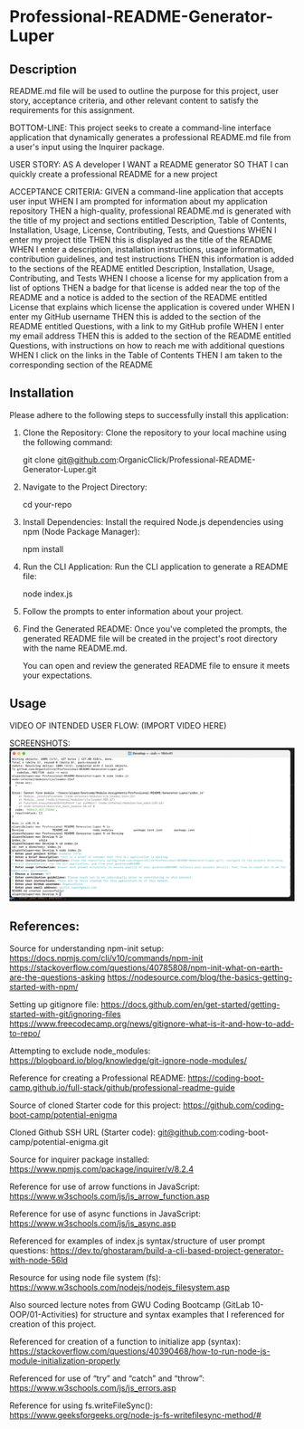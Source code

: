 # Professional-README-Generator-Luper

## Description
README.md file will be used to outline the purpose for this project, user story, acceptance criteria,
and other relevant content to satisfy the requirements for this assignment.

BOTTOM-LINE: This project seeks to create a command-line interface application that dynamically generates a professional
README.md file from a user's input using the Inquirer package.

USER STORY:
AS A developer
I WANT a README generator
SO THAT I can quickly create a professional README for a new project

ACCEPTANCE CRITERIA:
GIVEN a command-line application that accepts user input
WHEN I am prompted for information about my application repository
THEN a high-quality, professional README.md is generated with the title of my project and sections entitled Description, Table of Contents, Installation, Usage, License, Contributing, Tests, and Questions
WHEN I enter my project title
THEN this is displayed as the title of the README
WHEN I enter a description, installation instructions, usage information, contribution guidelines, and test instructions
THEN this information is added to the sections of the README entitled Description, Installation, Usage, Contributing, and Tests
WHEN I choose a license for my application from a list of options
THEN a badge for that license is added near the top of the README and a notice is added to the section of the README entitled License that explains which license the application is covered under
WHEN I enter my GitHub username
THEN this is added to the section of the README entitled Questions, with a link to my GitHub profile
WHEN I enter my email address
THEN this is added to the section of the README entitled Questions, with instructions on how to reach me with additional questions
WHEN I click on the links in the Table of Contents
THEN I am taken to the corresponding section of the README

## Installation
Please adhere to the following steps to successfully install this application:

1. Clone the Repository:
    Clone the repository to your local machine using the following command:

    git clone git@github.com:OrganicClick/Professional-README-Generator-Luper.git

2. Navigate to the Project Directory:

    cd your-repo

3. Install Dependencies:
    Install the required Node.js dependencies using npm (Node Package Manager):

    npm install

4. Run the CLI Application:
    Run the CLI application to generate a README file:

    node index.js

5. Follow the prompts to enter information about your project.

6. Find the Generated README:
    Once you've completed the prompts, the generated README file will be created in the project's root directory with the name README.md.

    You can open and review the generated README file to ensure it meets your expectations.


## Usage
VIDEO OF INTENDED USER FLOW:
(IMPORT VIDEO HERE)

SCREENSHOTS:
![(SCREENSHOTS OF PROJECT IN-ACTION)](Develop/assets/img/Professional_README_CLI_App_Terminal.png)



## References:
Source for understanding npm-init setup:
	https://docs.npmjs.com/cli/v10/commands/npm-init
	https://stackoverflow.com/questions/40785808/npm-init-what-on-earth-are-the-questions-asking
	https://nodesource.com/blog/the-basics-getting-started-with-npm/

Setting up gitignore file:
	https://docs.github.com/en/get-started/getting-started-with-git/ignoring-files
	https://www.freecodecamp.org/news/gitignore-what-is-it-and-how-to-add-to-repo/

Attempting to exclude node_modules:
	https://blogboard.io/blog/knowledge/git-ignore-node-modules/

Reference for creating a Professional README:
	https://coding-boot-camp.github.io/full-stack/github/professional-readme-guide

Source of cloned Starter code for this project:
	https://github.com/coding-boot-camp/potential-enigma

Cloned Github SSH URL (Starter code):
	git@github.com:coding-boot-camp/potential-enigma.git

Source for inquirer package installed:
	https://www.npmjs.com/package/inquirer/v/8.2.4

Reference for use of arrow functions in JavaScript:
	https://www.w3schools.com/js/js_arrow_function.asp

Reference for use of async functions in JavaScript:
	https://www.w3schools.com/js/js_async.asp

Referenced for examples of index.js syntax/structure of user prompt questions:
	https://dev.to/ghostaram/build-a-cli-based-project-generator-with-node-56ld

Resource for using node file system (fs):
	https://www.w3schools.com/nodejs/nodejs_filesystem.asp

Also sourced lecture notes from GWU Coding Bootcamp (GitLab 10-OOP/01-Activities) for structure and syntax examples 
that I referenced for creation of this project.

Referenced for creation of a function to initialize app (syntax):
	https://stackoverflow.com/questions/40390468/how-to-run-node-js-module-initialization-properly

Referenced for use of “try” and “catch” and “throw”:
	https://www.w3schools.com/js/js_errors.asp

Reference for using fs.writeFileSync():
	https://www.geeksforgeeks.org/node-js-fs-writefilesync-method/#